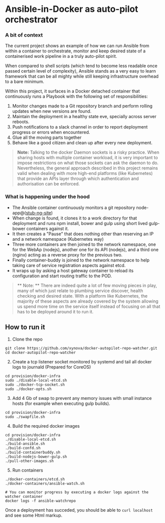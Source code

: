 # Ansible-in-Docker as auto-pilot orchestrator

### A bit of context
The current project shows an example of how we can run Ansible from within a container to orchestrate, monitor and keep desired state of a containerised work pipeline in a a truly auto-pilot spirit.

When compared to shell scripts (which tend to become less readable once passed certain level of complexity), Ansible stands as a very easy to learn framework that can be all mighty while still keeping infrastructure overhead to a bare minimum. 

Within this project, it surfaces in a Docker detached container that continuously runs a Playbook with the following set of responsibilities:
 
1. Monitor changes made to a Git repository branch and perform  rolling updates when new versions are found. 
3. Maintain the deployment in a healthy state eve, specially across server reboots.
4. Push notifications to a slack channel in order to report deployment progress or errors when encountered.
6. Glue all the moving parts together
5. Behave like a good citizen and clean up after every new deployment.


> **Note:** Talking to the docker Daemon sockets is a risky practice. When sharing hosts with multiple container workload, it is very important to impose restrictions on what those sockets can ask the daemon to do. Nevertheless, the general approach described in this project remains valid when dealing with more high-end platforms (like Kubernetes) that provide an APIs layer through which authentication and authorisation can be enforced. 


### What is happening under the hood


* The Ansible container continuously monitors a git repository node-app@([stub-ng-site](https://github.com/xynova/stub-ng-site))
* When change is found, it clones it to a work directory for that deployment and runs npm install, bower and gulp using short lived gulp-bower containers against it.
* It then creates a "Pause" that does nothing other than reserving an IP and a network namespace (Kubernetes way)
* Three more containers are then joined to the network namespace, one for the WebAp (nodejs), another one for its API (nodejs), and a third one (nginx) acting as a reverse proxy for the previous two.
* Finally container-buddy is joined to the network namespace to help taking care of service registration aspects against etcd.
* It wraps up by asking a host gateway container to reload its configuration and start routing traffic to the POD. 

> ** Note: ** There are indeed quite a lot of few moving pieces in play, many of which just relate to plumbing service discover, health checking and desired state. With a platform like Kubernetes, the majority of these aspects are already covered by the system allowing us spend more time on the service itself instead of focusing on all that has to be deployed around it to run it.


## How to run it

1) Clone the repo

``` shell
git clone https://github.com/xynova/docker-autopilot-repo-watcher.git
cd docker-autopilot-repo-watcher 
```

2) Create a tcp listener socket monitored by systemd and tail all docker logs to journald (Prepared for CoreOS)

``` shell
cd provision/docker-infra
sudo ./disable-local-etcd.sh
sudo ./docker-tcp-socket.sh
sudo ./docker-opts.sh
```
3) Add 4 Gb of swap to prevent any memory issues with small instance hosts (for example when executing gulp builds).

``` shell
cd provision/docker-infra
sudo ./swapfile.sh
```


4) Build the required docker images

``` shell
cd provision/docker-infra
./disable-local-etcd.sh
./build-ansible.sh
./build-confd.sh
./build-containerbuddy.sh
./build-nodejs-bower-gulp.sh
./pull-other-images.sh
```

5) Run containers

``` shell
./docker-containers/etcd.sh
./docker-containers/ansible-watch.sh 

# You can monitor progress by executing a docker logs against the watcher container
docker logs -f ansible-watchrepo
```

Once a deployment has succeded, you should be able to `curl localhost` and see some Html markup.


